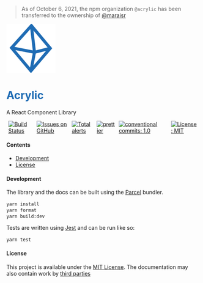 > As of October 6, 2021, the npm organization `@acrylic` has been transferred to the ownership of [@maraisr](https://github.com/maraisr)

<img src="https://raw.githubusercontent.com/vincentfiestada/acrylic/master/logo.svg?sanitize=true" style="height: 128px; width: 128px;" />
<h1 style="color: #1f6cb4">Acrylic</h1>
<p>A React Component Library</p>
<section style="width: 100%; display: flex; flex-direction: row; align-content: center; justify-content: center;">
	<a href="https://vincentofearth.visualstudio.com/Acrylic/_build/latest?definitionId=1?branchName=master" style="padding: 0 5px"><img src="https://vincentofearth.visualstudio.com/Acrylic/_apis/build/status/Acrylic-CI?branchName=master" alt="Build Status" /></a>
	<a href="https://github.com/vincentfiestada/acrylic/issues" style="padding: 0 5px"><img src="https://img.shields.io/github/issues/vincentfiestada/acrylic.svg?logo=github&logoColor=white" alt="Issues on GitHub" /></a>
	<a href="https://lgtm.com/projects/g/vincentfiestada/acrylic/alerts/"><img alt="Total alerts" src="https://img.shields.io/lgtm/alerts/g/vincentfiestada/acrylic.svg?logo=lgtm&logoWidth=18"/></a>
	<a href="https://prettier.io/" style="padding: 0 5px"><img src="https://img.shields.io/badge/code_style-prettier-1f6cb4.svg?style=flat" alt="prettier" /></a>
	<a href="https://conventionalcommits.org" style="padding: 0 5px"><img src="https://img.shields.io/badge/conventional%20commits-1.0-1f6cb4.svg" alt="conventional commits: 1.0" /></a>
	<a href="https://github.com/vincentfiestada/acrylic/blob/master/LICENSE" style="padding: 0 5px"><img src="https://img.shields.io/github/license/vincentfiestada/acrylic.svg" alt="License: MIT" /></a>
</section>

#### Contents
<!-- START doctoc generated TOC please keep comment here to allow auto update -->
<!-- DON'T EDIT THIS SECTION, INSTEAD RE-RUN doctoc TO UPDATE -->


- [Development](#development)
- [License](#license)

<!-- END doctoc generated TOC please keep comment here to allow auto update -->

#### Development

The library and the docs can be built using the [Parcel](https://parceljs.org/) bundler.

```
yarn install
yarn format
yarn build:dev
```

Tests are written using [Jest](https://jestjs.io/) and can be run like so:

```
yarn test
```

#### License

This project is available under the [MIT License](https://github.com/vincentfiestada/acrylic/blob/master/LICENSE.md).
The documentation may also contain work by [third parties](./NOTICE.md)
